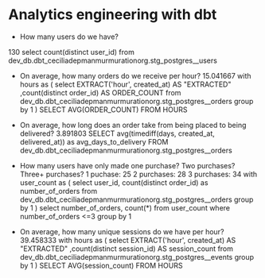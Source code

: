 # Analytics engineering with dbt

- How many users do we have?

130
select count(distinct user_id) from dev_db.dbt_ceciliadepmanmurmurationorg.stg_postgres__users

- On average, how many orders do we receive per hour?
15.041667
with hours as (
    select 
        EXTRACT('hour', created_at) AS "EXTRACTED"
        ,count(distinct order_id) AS ORDER_COUNT
    from dev_db.dbt_ceciliadepmanmurmurationorg.stg_postgres__orders 
    group by 1
)
SELECT AVG(ORDER_COUNT) FROM HOURS

- On average, how long does an order take from being placed to being delivered?
3.891803
SELECT avg(timediff(days, created_at, delivered_at)) as avg_days_to_delivery
FROM dev_db.dbt_ceciliadepmanmurmurationorg.stg_postgres__orders


- How many users have only made one purchase? Two purchases? Three+ purchases?
1 puchase: 25
2 purchases: 28
3 purchases: 34
with user_count as (
    select user_id, count(distinct order_id) as number_of_orders from dev_db.dbt_ceciliadepmanmurmurationorg.stg_postgres__orders group by 1
)
select number_of_orders, count(*) 
from user_count
where number_of_orders <=3
group by 1

- On average, how many unique sessions do we have per hour?
39.458333
with hours as (
    select 
        EXTRACT('hour', created_at) AS "EXTRACTED"
        ,count(distinct session_id) AS session_count
    from dev_db.dbt_ceciliadepmanmurmurationorg.stg_postgres__events 
    group by 1
)
SELECT AVG(session_count) FROM HOURS


